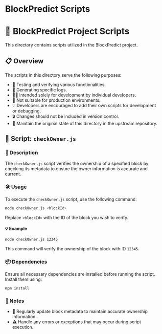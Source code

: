 # BlockPredict Scripts

# 🚀 BlockPredict Project Scripts

This directory contains scripts utilized in the BlockPredict project.

## 📋 Overview

The scripts in this directory serve the following purposes:

- 🧪 Testing and verifying various functionalities.
- 📜 Generating specific logs.
- 👩‍💻 Intended solely for development by individual developers.
- 🚫 Not suitable for production environments.
- 💡 Developers are encouraged to add their own scripts for development or debugging.
- 🔒 Changes should not be included in version control.
- 🔄 Maintain the original state of this directory in the upstream repository.

## 📝 Script: `checkOwner.js`

### 📖 Description

The `checkOwner.js` script verifies the ownership of a specified block by checking its metadata to ensure the owner information is accurate and current.

### 🛠️ Usage

To execute the `checkOwner.js` script, use the following command:

```bash
node checkOwner.js <blockId>
```

Replace `<blockId>` with the ID of the block you wish to verify.

#### 💡 Example

```bash
node checkOwner.js 12345
```

This command will verify the ownership of the block with ID `12345`.

### 📦 Dependencies

Ensure all necessary dependencies are installed before running the script. Install them using:

```bash
npm install
```

### 📝 Notes

- 🔄 Regularly update block metadata to maintain accurate ownership information.
- ⚠️ Handle any errors or exceptions that may occur during script execution.

